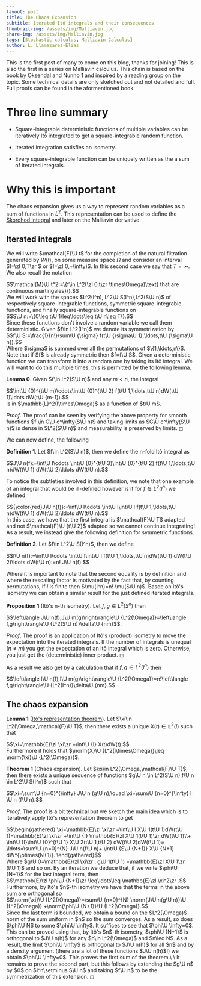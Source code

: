 ```yaml
---
layout: post
title: The Chaos Expansion
subtitle: Iterated Itô integrals and their consequences
thumbnail-img: /assets/img/Malliavin.jpg
share-img: /assets/img/Malliavin.jpg
tags: [Stochastic calculus, Malliavin Calculus]
author: L. Llamazares-Elias
---
```


This is the first post of many to come on this blog, thanks for joining!
This is also the first in a series on Malliavin calculus. This chain is
based on the book by Oksendal and Nunno [1](https://link.springer.com/book/10.1007/978-3-540-78572-9) and inspired by a reading group on the topic. Some technical details are only sketched out and not detailed and full. Full proofs can be found in the aformentioned book.

# Three line summary

-   Square-integrable deterministic functions of multiple variables
    can be iteratively Itô integrated to get a square-integrable random
    function.

-   Iterated integration satisfies an isometry.

-   Every square-integrable function can be uniquely written as the
    a sum of iterated integrals.

# Why this is important

The chaos expansion gives us a way to represent random variables as a sum of functions in $L^2$. This representation can be used to define the [Skorohod integral](https://nowheredifferentiable.com/2022-06-10-Malliavin-Calculus-2/) and later on the Malliavin derivative.

## Iterated integrals

We will write $\mathcal{F}\U t$ for the completion of the natural
filtration generated by $W(t)$, on some measure space $\Omega$ and
consider an interval $I=\zl 0,T\zr $ or $I=\zl 0,+\infty)$. In this second case we say that $T=\infty.$ We also recall the
notation
<div>
 $$\mathcal{M}\U t^2:=\{f\in L^2(\zl 0,t\zr \times\Omega)\text{ that are continuous martingales}\}.$$
</div>
We will work with the spaces $L^2(I^n), L^2\U S(I^n),L^2(S\U n)$ of
respectively square-integrable functions, symmetric square-integrable
functions, and finally square-integrable functions on
<div>
 $$S\U n:=\{0\leq t\U 1\leq\ldots\leq t\U n\leq T\}.$$
</div>  Since these functions
don't involve a random variable we call them deterministic. Given
$f\in L^2(I^n)$ we denote its symmetrization by
<div>
 $$f\U S:=\frac{1}{n!}\sum\U {\sigma} f(t\U {\sigma\U 1},\ldots,t\U {\sigma\U n}).$$
</div>
Where $\sigma$ is summed over all the permutations of $\{1,\ldots,n\}$.
Note that if $f$ is already symmetric then $f=f\U S$. Given a
deterministic function we can transform it into a random one by
taking its Itô integral. We will want to do this multiple times, this is permitted by the following lemma.

**Lemma 0**. Given $f\in L^2(S\U n)$  and any $m<n$, the integral
<div>
 $$\int\U {0}^{t\U m}\cdots\int\U {0}^{t\U 2} f(t\U 1,\ldots,t\U n)dW(t\U 1)\ldots dW(t\U {m-1}).$$
</div>
is in $\mathbb{L}^2(I\times\Omega)$ as a function of $t\U m$.

*Proof*. The proof can be seen by verifying the above property for smooth functions $f \in C\U c^\infty(S\U n)$ and taking limits as $C\U c^\infty(S\U n)$  is dense in $L^2(S\U n)$ and measurability is preserved by limits. ◻

We can now define, the following

**Definition 1**. Let $f\in L^2(S\U n)$, then we define the n-fold Itô
integral as
<div>
 $$J\U n(f):=\int\U I\cdots \int\U {0}^{t\U 3}\int\U {0}^{t\U 2} f(t\U 1,\ldots,t\U n)dW(t\U 1) dW(t\U 2)\ldots dW(t\U n).$$
</div>

To notice the
subtleties involved in this definition, we note that one example of an integral that would
be ill-defined however is if for $f\in L^2(I^n)$ we defined
<div>
 $${\color{red}J\U n(f)}:=\int\U I\cdots \int\U I\int\U I f(t\U 1,\ldots,t\U n)dW(t\U 1) dW(t\U 2)\ldots dW(t\U n).$$
</div>
In this case, we have that the first integral is $\mathcal{F}\U T$ adapted
and not $\mathcal{F}\U {t\U 2}$ adapted so we cannot continue integrating!
As a result, we instead give the following definition for symmetric
functions.


**Definition 2**. Let $f\in L^2\U S(I^n)$, then we define
<div>
 $$I\U n(f):=\int\U I\cdots \int\U I\int\U I f(t\U 1,\ldots,t\U n)dW(t\U 1) dW(t\U 2)\ldots dW(t\U n):=n! J\U n(f).$$
</div>


Where it is important to note that the second equality is by definition
and where the rescaling factor is motivated by the fact that, by
counting permutations, if $I$ is finite then $\mu(I^n)=n! \mu(S\U n)$. Basde on Itô's isometry we can obtain a similar result for the just defined iterated integrals.


**Proposition 1** (Itô's n-th isometry). Let $f,g\in L^2(S^n)$ then
<div>
 $$\left\langle J\U n(f),J\U m(g)\right\rangle\U {L^2(\Omega)}=\left\langle f,g\right\rangle\U {L^2(S\U n)}\delta\U {nm}$$.
</div>



*Proof*. The proof is an application of Itô's (product) isometry to move
the expectation into the iterated integrals. If the number of integrals
is unequal ($n\neq m$) you get the expectation of an Itô integral which
is zero. Otherwise, you just get the (deterministic) inner product. ◻


As a result we also get by a calculation that if $f,g\in L^2(I^n)$ then
<div>
 $$\left\langle I\U n(f),I\U m(g)\right\rangle\U {L^2(\Omega)}=n!\left\langle f,g\right\rangle\U {L^2(I^n)}\delta\U {nm}.$$
</div>

## The chaos expansion


**Lemma 1** ([Itô's representation theorem](https://fabricebaudoin.wordpress.com/2012/09/23/lecture-23-itos-representation-theorem/)). Let
$\xi\in L^2(\Omega,\mathcal{F}\U T)$, then there exists a unique
$X(t)\in \mathbb{L}^2(I)$ such that
<div>
 $$\xi=\mathbb{E}\zl \xi\zr +\int\U {I} X(t)dW(t).$$
</div>  Furthermore it holds that
$\norm{X}\U {L^2(I\times\Omega)}\leq \norm{\xi}\U {L^2(\Omega)}$.



**Theorem 1** (Chaos expansion). Let
$\xi\in L^2(\Omega,\mathcal{F}\U T)$, then there exists a unique
sequence of functions $g\U n \in L^2(S\U n),f\U n \in L^2\U S(I^n)$ such that
<div>
 $$\xi=\sum\U {n=0}^{\infty}  J\U n (g\U n);\quad \xi=\sum\U {n=0}^{\infty} I \U n (f\U n).$$
</div>


*Proof*. The proof is a bit technical but we sketch the main idea which
is to iteratively apply Itô's representation theorem to get
<div>
 $$\begin{gathered}
            \xi=\mathbb{E}\zl \xi\zr +\int\U I X\U 1(t\U 1)dW(t\U 1)=\mathbb{E}\zl \xi\zr +\int\U {I} \mathbb{E}\zl X\U 1(t\U 1)\zr  dW(t\U 1)\\+ \int\U {I}\int\U {0}^{t\U 1} X\U 2(t\U 1,t\U 2) dW(t\U 2)dW(t\U 1)= \ldots=\sum\U {n=0}^{N}  J\U n(f\U n)+ \int\U {S\U {N+1}} X\U {N+1} dW^{\otimes(N+1)}.
        \end{gathered}$$
</div>  Where
$g\U 0=\mathbb{E}\zl \xi\zr , g\U 1(t\U 1) =\mathbb{E}\zl X\U 1\zr (t\U 1)$ and so on. By an
iteration we deduce that, if we write $\phi\U {N+1}$ for the last integral
term, then
<div>
 $$\mathbb{E}\zl \phi\U {N+1}\zr \leq\ldots\leq \mathbb{E}\zl \xi^2\zr .$$
</div>
Furthermore, by Itô's $n$-th isometry we have that the terms in the
above sum are orthogonal so
<div>
 $$\norm{\xi}\U {L^2(\Omega)}=\sum\U {n=0}^{N} \norm{J\U n(g\U n)}\U {L^2(\Omega)} +\norm{\phi\U {N+1}}\U {L^2(\Omega)}.$$
</div>
Since the last term is bounded, we obtain a bound on the $L^2(\Omega)$
norm of the sum uniform in $n$ so the sum converges. As a result, so does
$\phi\U N$ to some $\phi\U \infty$. It suffices to see that $\phi\U \infty=0$.
This can be proved using that, by Itô's $n$-th isometry, $\phi\U {N+1}$ is
orthogonal to $J\U n(h)$ for any $h\in L^2(\Omega)$ and $n\leq N$. As a
result, the limit $\phi\U \infty$ is orthogonal to $J\U n(h)$ for all $n$ and
by a density argument (there are a lot of these functions $J\U n(h)$!) we
obtain $\phi\U \infty=0$. This proves the first sum of the theorem.\
\
It remains to prove the second part, but this follows by extending the
$g\U n$ by $0$ on $I^n\setminus S\U n$ and taking $f\U n$ to be the
symmetrization of this extension. ◻

